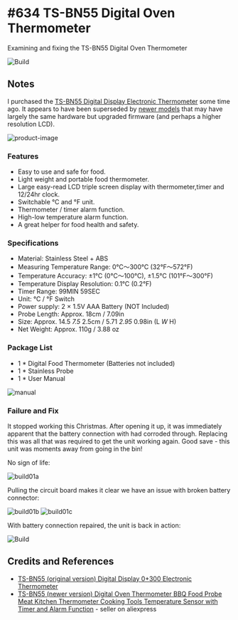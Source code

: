# #634 TS-BN55 Digital Oven Thermometer

Examining and fixing the TS-BN55 Digital Oven Thermometer

![Build](./assets/DigitalOvenThermometer_build.jpg?raw=true)

## Notes

I purchased the
[TS-BN55 Digital Display Electronic Thermometer](https://www.tokopedia.com/eskibike/ts-bn55-digital-display-0-300-electronic-thermometer-with)
some time ago. It appears to have been superseded by
[newer models](https://vi.aliexpress.com/item/32831844836.html)
that may have largely the same hardware but upgraded firmware (and perhaps a higher resolution LCD).

![product-image](./assets/product-image.jpg)

### Features

* Easy to use and safe for food.
* Light weight and portable food thermometer.
* Large easy-read LCD triple screen display with thermometer,timer and 12/24hr clock.
* Switchable °C and °F unit.
* Thermometer / timer alarm function.
* High-low temperature alarm function.
* A great helper for food health and safety.

### Specifications

* Material: Stainless Steel + ABS
* Measuring Temperature Range: 0°C～300°C (32°F～572°F)
* Temperature Accuracy: ±1°C (0°C～100°C), ±1.5°C (101°F～300°F)
* Temperature Display Resolution: 0.1°C (0.2°F)
* Timer Range: 99MIN 59SEC
* Unit: °C / °F Switch
* Power supply: 2 × 1.5V AAA Battery (NOT Included)
* Probe Length: Approx. 18cm / 7.09in
* Size: Approx. 14.5 *7.5* 2.5cm / 5.71 *2.95* 0.98in (L *W* H)
* Net Weight: Approx. 110g / 3.88 oz

### Package List

* 1 * Digital Food Thermometer (Batteries not included)
* 1 * Stainless Probe
* 1 * User Manual

![manual](./assets/manual.jpg)

### Failure and Fix

It stopped working this Christmas. After opening it up, it was immediately apparent that the battery connection with had corroded through.
Replacing this was all that was required to get the unit working again. Good save - this unit was moments away from going in the bin!

No sign of life:

![build01a](./assets/build01a.jpg)

Pulling the circuit board makes it clear we have an issue with broken battery connector:

![build01b](./assets/build01b.jpg)
![build01c](./assets/build01c.jpg)

With battery connection repaired, the unit is back in action:

![Build](./assets/DigitalOvenThermometer_build.jpg?raw=true)

## Credits and References

* [TS-BN55 (original version) Digital Display 0+300 Electronic Thermometer](https://www.tokopedia.com/eskibike/ts-bn55-digital-display-0-300-electronic-thermometer-with)
* [TS-BN55 (newer version) Digital Oven Thermometer BBQ Food Probe Meat Kitchen Thermometer Cooking Tools Temperature Sensor with Timer and Alarm Function](https://vi.aliexpress.com/item/32831844836.html) - seller on aliexpress
